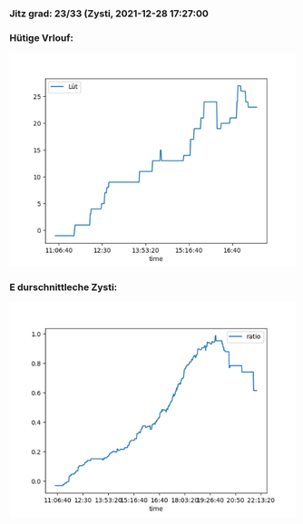 ### Jitz grad: 23/33 (Zysti, 2021-12-28 17:27:00

### Hütige Vrlouf:
![Graph](Today.png)

### E durschnittleche Zysti:
![Graph](Zysti.png)